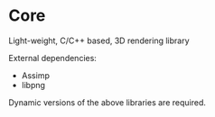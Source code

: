 # Core
Light-weight, C/C++ based, 3D rendering library

External dependencies:

- Assimp
- libpng

Dynamic versions of the above libraries are required.
